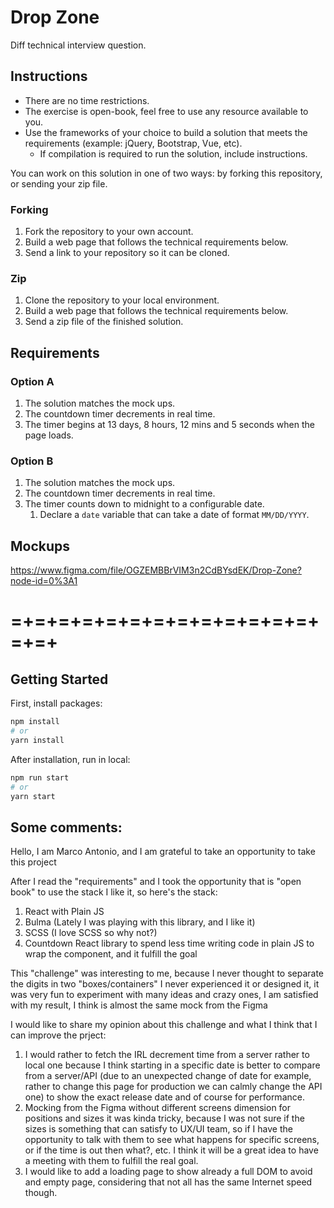 # Drop Zone
Diff technical interview question.

## Instructions
* There are no time restrictions.
* The exercise is open-book, feel free to use any resource available to you.
* Use the frameworks of your choice to build a solution that meets the requirements (example: jQuery, Bootstrap, Vue, etc).
   * If compilation is required to run the solution, include instructions.

You can work on this solution in one of two ways: by forking this repository, or sending your zip file.

### Forking
1. Fork the repository to your own account.
2. Build a web page that follows the technical requirements below.
3. Send a link to your repository so it can be cloned.

### Zip
1. Clone the repository to your local environment.
2. Build a web page that follows the technical requirements below.
3. Send a zip file of the finished solution.

## Requirements
### Option A
1. The solution matches the mock ups.
1. The countdown timer decrements in real time.
1. The timer begins at 13 days, 8 hours, 12 mins and 5 seconds when the page loads.

### Option B
1. The solution matches the mock ups.
1. The countdown timer decrements in real time.
1. The timer counts down to midnight to a configurable date.
   1. Declare a `date` variable that can take a date of format `MM/DD/YYYY`.

## Mockups
https://www.figma.com/file/OGZEMBBrVIM3n2CdBYsdEK/Drop-Zone?node-id=0%3A1


# =+=+=+=+=+=+=+=+=+=+=+=+=+=+=+

## Getting Started

First, install packages:

```bash
npm install
# or
yarn install
```

After installation, run in local:

```bash
npm run start
# or
yarn start
```

## Some comments:

Hello, I am Marco Antonio, and I am grateful to take an opportunity to take this project

After I read the "requirements" and I took the opportunity  that is "open book" to use the stack I like it, so here's the stack:

1) React with Plain JS
2) Bulma (Lately I was playing with this library, and I like it)
3) SCSS (I love SCSS so why not?)
4) Countdown React library to spend less time writing code in plain JS to wrap the component, and it fulfill the goal

This "challenge" was interesting to me, because I never thought to separate the digits in two "boxes/containers" I never
experienced it or designed it, it was very fun to experiment with many ideas and crazy ones, I am satisfied with my 
result, I think is almost the same mock from the Figma

I would like to share my opinion about this challenge and what I think that I can improve the prject:

1) I would rather to fetch the IRL decrement time from a server rather to local one because I think starting in a specific date is better to compare from a server/API (due to an unexpected change of date for example, rather to change this page for production we can calmly change the API one) to show the exact release date and of course for performance.
2) Mocking from the Figma without different screens dimension for positions and sizes it was kinda tricky, because I was not sure if the sizes is something that can satisfy to UX/UI team, so if I have the opportunity to talk with them to see what happens for specific screens, or if the time is out then what?, etc. I think it will be a great idea to have a meeting with them to fulfill the real goal.
3) I would like to add a loading page to show already a full DOM to avoid and empty page, considering that not all has the same Internet speed though.
